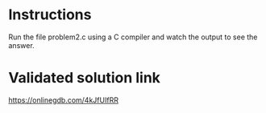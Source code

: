 # Instructions
Run the file problem2.c using a C compiler and watch the output to see the answer.

# Validated solution link
https://onlinegdb.com/4kJfUIfRR